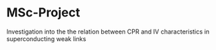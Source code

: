 # MSc-Project
Investigation into the the relation between CPR and IV characteristics in superconducting weak links
